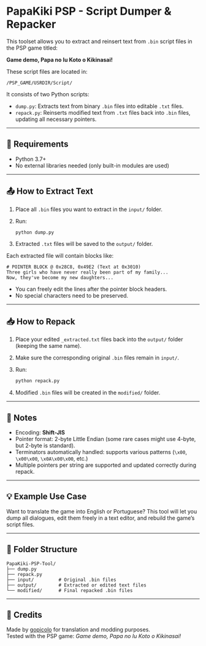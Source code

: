 
# PapaKiki PSP - Script Dumper & Repacker

This toolset allows you to extract and reinsert text from `.bin` script files in the PSP game titled:

**Game demo, Papa no Iu Koto o Kikinasai!**

These script files are located in:

```
/PSP_GAME/USRDIR/Script/
```

It consists of two Python scripts:

- `dump.py`: Extracts text from binary `.bin` files into editable `.txt` files.
- `repack.py`: Reinserts modified text from `.txt` files back into `.bin` files, updating all necessary pointers.

---

## 🔧 Requirements

- Python 3.7+
- No external libraries needed (only built-in modules are used)

---

## 📤 How to Extract Text

1. Place all `.bin` files you want to extract in the `input/` folder.
2. Run:

   ```bash
   python dump.py
   ```

3. Extracted `.txt` files will be saved to the `output/` folder.

Each extracted file will contain blocks like:

```text
# POINTER BLOCK @ 0x28C8, 0x49E2 (Text at 0x3010)
Three girls who have never really been part of my family...
Now, they've become my new daughters...
```

- You can freely edit the lines after the pointer block headers.
- No special characters need to be preserved.

---

## 📥 How to Repack

1. Place your edited `_extracted.txt` files back into the `output/` folder (keeping the same name).
2. Make sure the corresponding original `.bin` files remain in `input/`.
3. Run:

   ```bash
   python repack.py
   ```

4. Modified `.bin` files will be created in the `modified/` folder.

---

## 📌 Notes

- Encoding: **Shift-JIS**
- Pointer format: 2-byte Little Endian (some rare cases might use 4-byte, but 2-byte is standard).
- Terminators automatically handled: supports various patterns (`\x00`, `\x00\x00`, `\x0A\x00\x00`, etc.)
- Multiple pointers per string are supported and updated correctly during repack.

---

## 💡 Example Use Case

Want to translate the game into English or Portuguese? This tool will let you dump all dialogues, edit them freely in a text editor, and rebuild the game’s script files.

---

## 📁 Folder Structure

```
PapaKiki-PSP-Tool/
├── dump.py
├── repack.py
├── input/         # Original .bin files
├── output/        # Extracted or edited text files
└── modified/      # Final repacked .bin files
```

---

## 🧠 Credits

Made by [gopicolo](https://github.com/gopicolo) for translation and modding purposes.  
Tested with the PSP game: *Game demo, Papa no Iu Koto o Kikinasai!*
